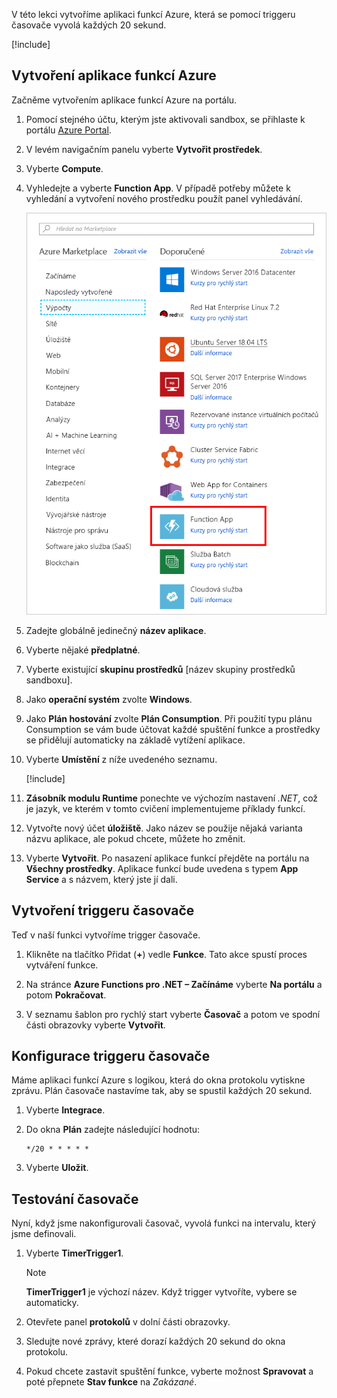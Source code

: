 V této lekci vytvoříme aplikaci funkcí Azure, která se pomocí triggeru časovače vyvolá každých 20 sekund.

[!include[](../../../includes/azure-sandbox-activate.md)]

## <a name="create-an-azure-function-app"></a>Vytvoření aplikace funkcí Azure

Začněme vytvořením aplikace funkcí Azure na portálu.

1. Pomocí stejného účtu, kterým jste aktivovali sandbox, se přihlaste k portálu [Azure Portal](https://portal.azure.com/learn.docs.microsoft.com?azure-portal=true).

1. V levém navigačním panelu vyberte **Vytvořit prostředek**.

1. Vyberte **Compute**.

1. Vyhledejte a vyberte **Function App**. V případě potřeby můžete k vyhledání a vytvoření nového prostředku použít panel vyhledávání.

    ![Screenshot webu Azure Portal znázorňující okno Vytvořit prostředek se zvýrazněnou možností Function App](../media/4-click-function-app.png)

1. Zadejte globálně jedinečný **název aplikace**.

1. Vyberte nějaké **předplatné**.

1. Vyberte existující **skupinu prostředků** <rgn>[název skupiny prostředků sandboxu]</rgn>.

1. Jako **operační systém** zvolte **Windows**.

1. Jako **Plán hostování** zvolte **Plán Consumption**. Při použití typu plánu Consumption se vám bude účtovat každé spuštění funkce a prostředky se přidělují automaticky na základě vytížení aplikace.

1. Vyberte **Umístění** z níže uvedeného seznamu.

    [!include[](../../../includes/azure-sandbox-regions-first-mention-note-friendly.md)]

1. **Zásobník modulu Runtime** ponechte ve výchozím nastavení *.NET*, což je jazyk, ve kterém v tomto cvičení implementujeme příklady funkcí.

1. Vytvořte nový účet **úložiště**. Jako název se použije nějaká varianta názvu aplikace, ale pokud chcete, můžete ho změnit.

1. Vyberte **Vytvořit**. Po nasazení aplikace funkcí přejděte na portálu na **Všechny prostředky**. Aplikace funkcí bude uvedena s typem **App Service** a s názvem, který jste jí dali.
 
## <a name="create-a-timer-trigger"></a>Vytvoření triggeru časovače

Teď v naší funkci vytvoříme trigger časovače.

1. Klikněte na tlačítko Přidat (**+**) vedle **Funkce**. Tato akce spustí proces vytváření funkce.

1. Na stránce **Azure Functions pro .NET – Začínáme** vyberte **Na portálu** a potom **Pokračovat**.

1. V seznamu šablon pro rychlý start vyberte **Časovač** a potom ve spodní části obrazovky vyberte **Vytvořit**.

## <a name="configure-the-timer-trigger"></a>Konfigurace triggeru časovače

Máme aplikaci funkcí Azure s logikou, která do okna protokolu vytiskne zprávu. Plán časovače nastavíme tak, aby se spustil každých 20 sekund.

1. Vyberte **Integrace**.

1. Do okna **Plán** zadejte následující hodnotu:

    ```log
    */20 * * * * *
    ```

1. Vyberte **Uložit**.

## <a name="test-the-timer"></a>Testování časovače

Nyní, když jsme nakonfigurovali časovač, vyvolá funkci na intervalu, který jsme definovali.

1. Vyberte **TimerTrigger1**.

    > [!NOTE]
    > **TimerTrigger1** je výchozí název. Když trigger vytvoříte, vybere se automaticky.

1. Otevřete panel **protokolů** v dolní části obrazovky.

1. Sledujte nové zprávy, které dorazí každých 20 sekund do okna protokolu.

1. Pokud chcete zastavit spuštění funkce, vyberte možnost **Spravovat** a poté přepnete **Stav funkce** na *Zakázané*.
